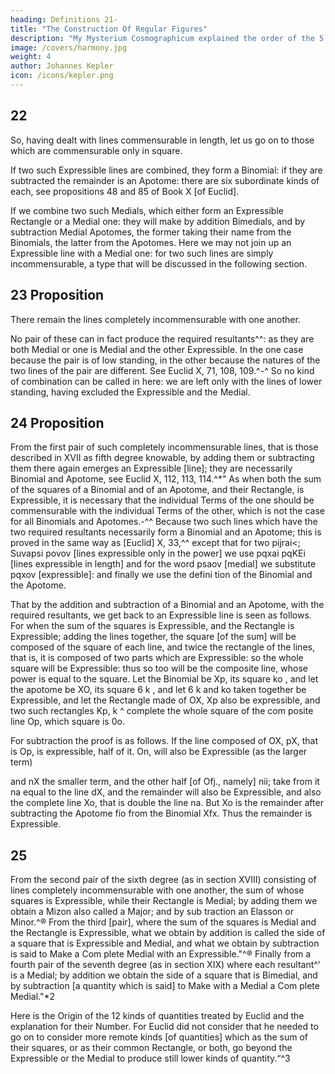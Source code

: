 ```yaml
---
heading: Definitions 21-
title: "The Construction Of Regular Figures"
description: "My Mysterium Cosmographicum explained the order of the 5 solids in the world"
image: /covers/harmony.jpg
weight: 4
author: Johannes Kepler
icon: /icons/kepler.png
---
```



## 22 

So, having dealt with lines commensurable in length, let us go on to
those which are commensurable only in square. 

If two such Expressible lines are combined, they form a Binomial: if they are subtracted
the remainder is an Apotome: there are six subordinate kinds of each,
see propositions 48 and 85 of Book X [of Euclid].

If we combine two such Medials, which either form an Expressible
Rectangle or a Medial one: they will make by addition Bimedials, and
by subtraction Medial Apotomes, the former taking their name from
the Binomials, the latter from the Apotomes.
Here we may not join up an Expressible line with a Medial one:
for two such lines are simply incommensurable, a type that will be
discussed in the following section.


## 23 Proposition

There remain the lines completely incommensurable with one another.

No pair of these can in fact produce the required resultants^^: as they
are both Medial or one is Medial and the other Expressible.
In the one case because the pair is of low standing, in the other because
the natures of the two lines of the pair are different. See Euclid X, 71, 108,
109.^-^ So no kind of combination can be called in here: we are left only with
the lines of lower standing, having excluded the Expressible and the Medial.


## 24 Proposition

From the first pair of such completely incommensurable lines, that
is those described in XVII as fifth degree knowable, by adding them
or subtracting them there again emerges an Expressible [line]; they
are necessarily Binomial and Apotome, see Euclid X, 112, 113, 114.^*"
As when both the sum of the squares of a Binomial and of an Apotome,
and their Rectangle, is Expressible, it is necessary that the individual
Terms of the one should be commensurable with the individual Terms
of the other, which is not the case for all Binomials and Apotomes.-^^
Because two such lines which have the two required resultants necessarily
form a Binomial and an Apotome; this is proved in the same way as [Euclid]
X, 33,^^ except that for two pijrai<; Suvapsi povov [lines expressible only in
the power] we use pqxai pqKEi [lines expressible in length] and for the word
psaov [medial] we substitute pqxov [expressible]: and finally we use the defini­
tion of the Binomial and the Apotome.

That by the addition and subtraction of a Binomial and an Apotome, with
the required resultants, we get back to an Expressible line is seen as follows.
For when the sum of the squares is Expressible, and the Rectangle is Expressible;
adding the lines together, the square [of the sum] will be composed of the square
of each line, and twice the rectangle of the lines, that is, it is composed of two
parts which are Expressible: so the whole square will be
Expressible: thus so too will be the composite line, whose
power is equal to the square. Let the Binomial be Xp, its
square ko , and let the apotome be XO, its square 6 k , and
let 6 k and ko taken together be Expressible, and let the
Rectangle made of OX, Xp also be expressible, and two such
rectangles Kp, k ^ complete the whole square of the com­
posite line Op, which square is 0o.

For subtraction the proof is as follows. If the line composed of OX, pX, that
is Op, is expressible, half of it. On, will also be Expressible (as the larger term)


and nX the smaller term, and the other half [of Ofj., namely] nii; take from it
na equal to the line dX, and the remainder will also be Expressible, and also
the complete line Xo, that is double the line na. But Xo is the remainder after
subtracting the Apotome fio from the Binomial Xfx. Thus the remainder is
Expressible.


## 25 

From the second pair of the sixth degree (as in section XVIII) consisting of lines completely incommensurable with one another, the sum of whose squares is Expressible, while their Rectangle is Medial;
by adding them we obtain a Mizon also called a Major; and by sub­
traction an Elasson or Minor.^® From the third [pair], where the sum
of the squares is Medial and the Rectangle is Expressible, what we
obtain by addition is called the side of a square that is Expressible
and Medial, and what we obtain by subtraction is said to Make a Com­
plete Medial with an Expressible."^® Finally from a fourth pair of the
seventh degree (as in section XIX) where each resultant^' is a Medial;
by addition we obtain the side of a square that is Bimedial, and by
subtraction [a quantity which is said] to Make with a Medial a Com­
plete Medial."*2


Here is the Origin of the 12 kinds of quantities treated by Euclid and the explanation for their Number. For Euclid did not consider that he needed to go on to consider more remote kinds [of quantities] which as the sum of their squares, or as their common Rectangle, or both, go beyond the Expressible or the Medial to produce still lower kinds of quantity.“^3

